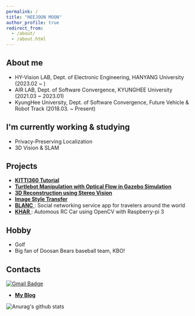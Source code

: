 ```yaml
---
permalink: /
title: "HEEJOON MOON"
author_profile: true
redirect_from: 
  - /about/
  - /about.html
---
```


## About me
- HY-Vision LAB, Dept. of Electronic Engineering, HANYANG University (2023.02 ~ )
- AIR LAB, Dept. of Software Convergence, KYUNGHEE University (2021.03 ~ 2023.01)
- KyungHee University, Dept. of Software Convergence, Future Vehicle & Robot Track (2018.03. ~ Present)

## I'm currently working & studying 
- Privacy-Preserving Localization
- 3D Vision & SLAM

## Projects
- [ **KITTI360 Tutorial** ](https://github.com/PHANTOM0122/KITTI360_Tutorial)
- [ **Turtlebot Manipulation with Optical Flow in Gazebo Simulation** ](https://github.com/PHANTOM0122/ROS_Gazebo_Simulator_with_Opticalflow)
- [ **3D Reconstruction using Stereo Vision** ](https://github.com/PHANTOM0122/3D_Reconstruction)
- [ **Image Style Transfer** ](https://github.com/Hyper-Vision-DeepLearning/Style-Transfer)
- [ **BLANC** ](https://github.com/PHANTOM0122/BLANC) : Social networking service app for travelers around the world
- [ **KHAR** ](https://github.com/PHANTOM0122/KHar) : Automous RC Car using OpenCV with Raspberry-pi 3

## Hobby
- Golf
- Big fan of Doosan Bears baseball team, KBO!


## Contacts
[![Gmail Badge](https://img.shields.io/badge/-Gmail-d14836?style=flat-square&logo=Gmail&logoColor=white&link=mailto:wilko97@khu.ac.kr)](mailto:wilko97@khu.ac.kr)
- [ **My Blog** ](https://velog.io/@wilko97) 

![Anurag's github stats](https://github-readme-stats.vercel.app/api?username=PHANTOM0122&show_icons=true&theme=radical)

